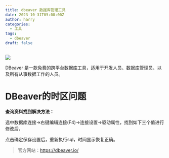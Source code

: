 ```yaml
---
title: dbeaver 数据库管理工具
date: 2023-10-31T05:00:00Z
author: harry
categories:
  - 工具
tags:
  - dbeaver
draft: false
---
```


<img src="https://pic.imgdb.cn/item/656f2e7cc458853aef848bba.jpg" />

DBeaver  是一款免费的跨平台数据库工具，适用于开发人员、数据库管理员、以及所有从事数据工作的人员。

<!--more-->


# DBeaver的时区问题

**查询资料找到解决方法：**

选中数据库连接->右键编辑连接(F4)->连接设置->驱动属性，找到如下三个值进行修改后，

点击确定保存设置后，重新执行sql，时间显示恢复正确。

> 官方网站：https://dbeaver.io/